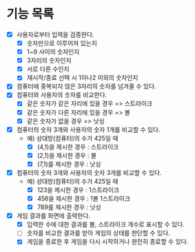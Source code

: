 # 기능 목록

- [X] 사용자로부터 입력을 검증한다.
	- [X] 숫자만으로 이루어져 있는지
    - [X] 1~9 사이의 숫자인지 
	- [X] 3자리의 숫자인지
	- [X] 서로 다른 수인지
	- [X] 재시작/종료 선택 시 1이나2 이외의 숫자인지
- [X] 컴퓨터에 중복되지 않은 3자리의 숫자를 넘겨줄 수 있다.
- [X] 컴퓨터와 사용자의 숫자를 비교한다.
	- [X] 같은 숫자가 같은 자리에 있을 경우 => 스트라이크
    - [X] 같은 숫자가 다른 자리에 있을 경우 => 볼
    - [X] 같은 숫자가 없을 경우 => 낫싱
- [X] 컴퓨터의 숫자 3개와 사용자의 숫자 1개를 비교할 수 있다.
	- 예) 상대방(컴퓨터)의 수가 425일 때
		- [X] (4,1)을 제시한 경우 : 스트라이크
		- [X] (2,1)을 제시한 경우 : 볼
		- [X] (7,1)를 제시한 경우 : 낫싱
- [X] 컴퓨터의 숫자 3개와 사용자의 숫자 3개를 비교할 수 있다.
	- 예) 상대방(컴퓨터)의 수가 425일 때
		- [X] 123을 제시한 경우 : 1스트라이크
		- [X] 456을 제시한 경우 : 1볼 1스트라이크
		- [X] 789를 제시한 경우 : 낫싱
- [X] 게임 결과를 화면에 출력한다.
	- [X] 입력한 수에 대한 결과를 볼, 스트라이크 개수로 표시할 수 있다.
    - [ ] 숫자를 비교한 결과를 받아 게임의 상태를 판단할 수 있다.
	- [X] 게임을 종료한 후 게임을 다시 시작하거나 완전히 종료할 수 있다.